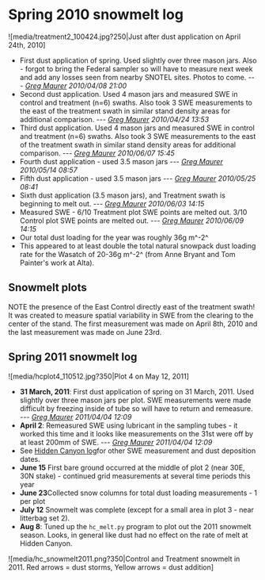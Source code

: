 # Spring 2010 snowmelt log

![media/treatment2_100424.jpg?250|Just after dust
application on April 24th, 2010]

* First dust application of spring. Used slightly over three mason jars. Also - forgot to bring the Federal sampler so will have to measure next week and add any losses seen from nearby SNOTEL sites. Photos to come.  --- *[Greg Maurer](primaryproductivity@gmail.com) 2010/04/08 21:00*
* Second dust application. Used 4 mason jars and measured SWE in control and treatment (n=6) swaths. Also took 3 SWE measurements to the east of the treatment swath in similar stand density areas for additional comparison. --- *[Greg Maurer](primaryproductivity@gmail.com) 2010/04/24 13:53*
* Third dust application. Used 4 mason jars and measured SWE in control and treatment (n=6) swaths. Also took 3 SWE measurements to the east of the treatment swath in similar stand density areas for additional comparison.  --- *[Greg Maurer](primaryproductivity@gmail.com) 2010/06/07 15:45*
* Fourth dust application - used 3.5 mason jars --- *[Greg Maurer](primaryproductivity@gmail.com) 2010/05/14 08:57*
* Fifth dust application - used 3.5 mason jars --- *[Greg Maurer](primaryproductivity@gmail.com) 2010/05/25 08:41*
* Sixth dust application (3.5 mason jars), and Treatment swath is beginning to melt out. --- *[Greg Maurer](primaryproductivity@gmail.com) 2010/06/03 14:15*
* Measured SWE - 6/10 Treatment plot SWE points are melted out. 3/10 Control plot SWE points are melted out. --- *[Greg Maurer](primaryproductivity@gmail.com) 2010/06/09 14:15*
* Our total dust loading for the year was roughly 36g m^-2^
* This appeared to at least double the total natural snowpack dust loading rate for the Wasatch of 20-36g m^-2^ (from Anne Bryant and Tom Painter's work at Alta).

Snowmelt plots
--------------

NOTE the presence of the East Control directly east of the treatment
swath! It was created to measure spatial variability in SWE from the
clearing to the center of the stand. The first measurement was made on
April 8th, 2010 and the last measurement was made on June 23rd.

## Spring 2011 snowmelt log

![media/hcplot4_110512.jpg?350|Plot 4 on May 12, 2011]

* **31 March, 2011**: First dust application of spring on 31 March, 2011. Used slightly over three mason jars per plot. SWE measurements were made difficult by freezing inside of tube so will have to return and remeasure.  --- *[Greg Maurer](primaryproductivity@gmail.com) 2011/04/04 12:09*
* **April 2**: Remeasured SWE using lubricant in the sampling tubes - it worked this time and it looks like measurements on the 31st were off by at least 200mm of SWE.  --- *[Greg Maurer](primaryproductivity@gmail.com) 2011/04/04 12:09*
* See [Hidden Canyon log](hc2011_log.md)for other SWE measurement and dust deposition dates.
* **June 15** First bare ground occurred  at the middle of plot 2 (near 30E, 30N stake) - continued grid measurements at several time periods this year
* **June 23**Collected snow columns for total dust loading measurements - 1 per plot
* **July 12** Snowmelt was complete (except for a small area in plot 3 - near litterbag set 2).
* **Aug 8**: Tuned up the `hc_melt.py` program to plot out the 2011 snowmelt season. Looks, in general like dust had no effect on the rate of melt at Hidden Canyon.

![media/hc_snowmelt2011.png?350|Control and Treatment
snowmelt in 2011. Red arrows = dust storms, Yellow arrows = dust
addition]
